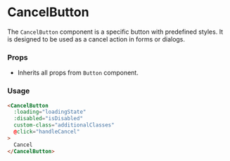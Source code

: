# CancelButton

The `CancelButton` component is a specific button with predefined styles. It is designed to be used as a cancel action in forms or dialogs.

### Props

- Inherits all props from `Button` component.

### Usage

```html
<CancelButton
  :loading="loadingState"
  :disabled="isDisabled"
  custom-class="additionalClasses"
  @click="handleCancel"
>
  Cancel
</CancelButton>
```